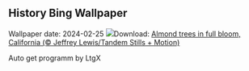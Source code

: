 ## History Bing Wallpaper
Wallpaper date: 2024-02-25
![](https://www.bing.com/th?id=OHR.AlmondBloom_EN-CA1288392326_UHD.jpg&w=1000)Download: [Almond trees in full bloom, California (© Jeffrey Lewis/Tandem Stills + Motion)](https://www.bing.com/th?id=OHR.AlmondBloom_EN-CA1288392326_UHD.jpg)

Auto get programm by LtgX
